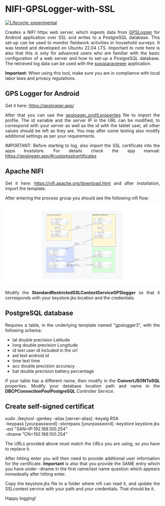# NIFI-GPSLogger-with-SSL

<!-- badges: start -->

[![Lifecycle:
experimental](https://img.shields.io/badge/lifecycle-experimental-orange.svg)](https://lifecycle.r-lib.org/articles/stages.html#experimental)
<!-- badges: end -->
<div align="justify">
   
Creates a NIFI https web server, which ingests data from [GPSLogger](https://gpslogger.app/) for Android application over SSL and writes to a PostgreSQL database. This set-up can be used to monitor fieldwork activities in household surveys. It was tested and developed on Ubuntu 22.04 LTS. Important to note here is also that this is only for advanced users who are familiar with the basic configuration of a web server and how to set-up a PostgreSQL database. The retrieved log data can be used with the [susoparaviewer](https://github.com/michael-cw/susoparaviewer) application.

**Important**: When using this tool, make sure you are in compliance with local labor laws and privacy regulations.

## GPS Logger for Android
Get it here: https://gpslogger.app/

After that you can use the [gpslogger_profil.properties](https://github.com/michael-cw/NIFI-GPSLogger-with-SSL/blob/main/gpslogger_profil.properties) file to import the profile. The id variable and the server IP in the URL can be modified, to correspond with your server as well as the id with the tablet user, all other values should be left as they are. You may after some testing also modify additional settings as per your requirements.

IMPORTANT: Before starting to log, also import the SSL certificate into the apps truststore. For details check the app manual: <https://gpslogger.app/#customsslcertificates>

## Apache NIFI
Get it here: https://nifi.apache.org/download.html and after installation, import the template.

After entering the process group you should see the following nifi flow:

![](./https_gpslogger.png)

Modify the **StandardRestrictedSSLContextServiceGPSlogger** so that it corresponds with your keystore.jks location and the credentials.

## PostgreSQL database

Requires a table, in the underlying template named "gpslogger3", with the following schema:

- lat double precision Latitude
- long double precision Longitude
- id text user id included in the url
- aid text android id
- time text time
- acc double precision accuracy
- bat double precision battery percentage

If your table has a different name, then modify in the **ConvertJSONToSQL** properties. Modify your database location path and name in the **DBCPConnectionPoolPostgreSQL** Controller Service.

## Create self-signed certificat
sudo ./keytool -genkey -alias [server-alias] -keyalg RSA \
   -keypass [yourpassword] -storepass [yourpassword] -keystore keystore.jks \
   -ext "SAN=IP:192.168.100.254" \
   -dname "CN=192.168.100.254"

The URLs provided above must match the URLs you are using, so you have to replace it.
   
After hitting enter you will then need to provide additional user information for the certificate. **Important** is also that you provide the SAME entry which you have under -dname in the first name/last name question which appears immedeatly after hitting enter.

Copy the keystore.jks file to a folder where nifi can read it, and update the SSLcontext service with your path and your credentials. That should be it.

Happy logging!
</div>
